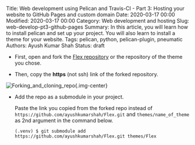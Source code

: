 Title: Web development using Pelican and Travis-CI - Part 3: Hosting your website to GitHub Pages and custom domain
Date: 2020-03-17 00:00
Modified: 2020-03-17 00:00
Category: Web development and hosting
Slug: web-develop-pt3-github-pages
Summary: In this article, you will learn how to install pelican and set up your project. You will also learn to install a theme for your website.
Tags: pelican, python, pelican-plugin, pneumatic
Authors: Ayush Kumar Shah
Status: draft

- First, open and fork the [Flex
  repository](https://github.com/alexandrevicenzi/Flex/tree/b3bd59002a3e85803332c35702d90e1e19ef39b6) or the repository
  of the theme you chose.

- Then, copy the **https** (not ssh) link of the forked repository.

![Forking_and_cloning_repo](/images/fork_clone.gif){.img-center}

- Add the repo as a submodule in your project.

    Paste the link you copied from the forked repo instead of `https://github.com/ayushkumarshah/Flex.git` and
        `themes/name_of_theme` as 2nd argument in the command below.

      (.venv) $ git submodule add https://github.com/ayushkumarshah/Flex.git themes/Flex
